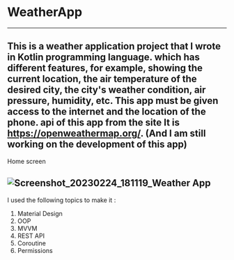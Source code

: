 # WeatherApp
---------------
This is a weather application project that I wrote in Kotlin programming language.
which has different features, for example, showing the current location, the air temperature of the desired city, the city's weather condition, air pressure, humidity, etc.
This app must be given access to the internet and the location of the phone.
api of this app from the site
It is https://openweathermap.org/.
(And I am still working on the development of this app)
---------------
Home screen 

![Screenshot_20230224_181119_Weather App](https://user-images.githubusercontent.com/115555417/221221850-1e2f36e7-a023-4b5b-af7c-c42aac3800d4.jpg)
---------------
I used the following topics to make it :
1. Material Design
2. OOP
3. MVVM
4. REST API
5. Coroutine
6. Permissions
